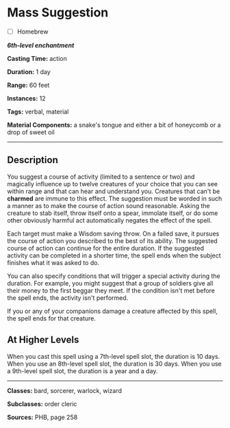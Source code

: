 # Mass Suggestion

- [ ] Homebrew

***6th-level enchantment***

**Casting Time:** action

**Duration:** 1 day

**Range:** 60 feet

**Instances:** 12

**Tags:** verbal, material

**Material Components:** a snake's tongue and either a bit of honeycomb or a drop of sweet oil

---

## Description
You suggest a course of activity (limited to a sentence or two) and magically influence up to twelve creatures of your choice that you can see within range and that can hear and understand you. Creatures that can't be **charmed** are immune to this effect. The suggestion must be worded in such a manner as to make the course of action sound reasonable. Asking the creature to stab itself, throw itself onto a spear, immolate itself, or do some other obviously harmful act automatically negates the effect of the spell.

Each target must make a Wisdom saving throw. On a failed save, it pursues the course of action you described to the best of its ability. The suggested course of action can continue for the entire duration. If the suggested activity can be completed in a shorter time, the spell ends when the subject finishes what it was asked to do.

You can also specify conditions that will trigger a special activity during the duration. For example, you might suggest that a group of soldiers give all their money to the first beggar they meet. If the condition isn't met before the spell ends, the activity isn't performed.

If you or any of your companions damage a creature affected by this spell, the spell ends for that creature.

## At Higher Levels
When you cast this spell using a 7th-level spell slot, the duration is 10 days. When you use an 8th-level spell slot, the duration is 30 days. When you use a 9th-level spell slot, the duration is a year and a day.

---

**Classes:** bard, sorcerer, warlock, wizard

**Subclasses:** order cleric

**Sources:** PHB, page 258
